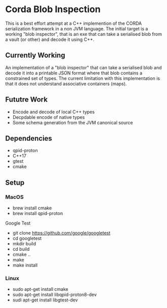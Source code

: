 # Corda Blob Inspection

This is a best effort attempt at a C++ implemention of the CORDA serialization framework in a non JVM language. The initial target is a working "blob inspector", that is an exe that can take a serialised blob from a vault (or other) and decode it using C++.

## Currently Working

An implementation of a "blob inspector" that can take a serialised blob and decode it into a printable JSON format where that blob contains a constrained set of types. The current limitation with this implementation is that it does not understand associative containers (maps).

## Fututre Work

 * Encode and decode of local C++ types
 * Decpdable encode of native types
 * Some schema generation from the JVM canonical source

## Dependencies

 * qpid-proton
 * C++17
 * gtest
 * cmake

## Setup

### MacOS

 * brew install cmake
 * brew install qpid-proton

Google Test

 * git clone https://github.com/google/googletest
 * cd googletest
 * mkdir build
 * cd build
 * cmake ..
 * make
 * make install

### Linux

 * sudo apt-get install cmake
 * sudo apt-get install libqpid-proton8-dev
 * sudi apt-get install libgtest-dev
